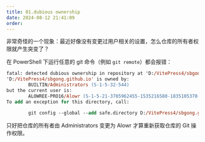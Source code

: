 ```yaml
---
title: 01.dubious ownership
date: 2024-08-12 21:41:09
order:
---
```


非常奇怪的一个现象：最近好像没有变更过用户相关的设置，怎么仓库的所有者权限就产生突变了？

在 PowerShell 下运行任意的 git 命令（例如 `git remote`）都会报错：

```ps
fatal: detected dubious ownership in repository at 'D:/VitePress4/sbgong.github.io'
'D:/VitePress4/sbgong.github.io' is owned by:
        BUILTIN/Administrators (S-1-5-32-544)
but the current user is:
        ALOWREE-PRO16/Alowr (S-1-5-21-3705962455-1535216580-1835105370-1002)
To add an exception for this directory, call:

        git config --global --add safe.directory D:/VitePress4/sbgong.github.io
```

只好把仓库的所有者由 Administrators 变更为 Alowr 才算重新获取仓库的 Git 操作权限。
